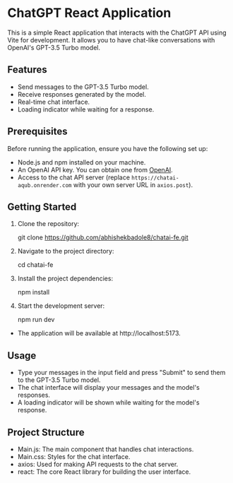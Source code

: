# ChatGPT React Application

This is a simple React application that interacts with the ChatGPT API using Vite for development. It allows you to have chat-like conversations with OpenAI's GPT-3.5 Turbo model.

## Features

- Send messages to the GPT-3.5 Turbo model.
- Receive responses generated by the model.
- Real-time chat interface.
- Loading indicator while waiting for a response.

## Prerequisites

Before running the application, ensure you have the following set up:

- Node.js and npm installed on your machine.
- An OpenAI API key. You can obtain one from [OpenAI](https://beta.openai.com/signup/).
- Access to the chat API server (replace `https://chatai-aqub.onrender.com` with your own server URL in `axios.post`).

## Getting Started

1. Clone the repository:

   git clone <https://github.com/abhishekbadole8/chatai-fe.git>

2. Navigate to the project directory:

   cd chatai-fe

3. Install the project dependencies:

   npm install

4. Start the development server:

   npm run dev

- The application will be available at http://localhost:5173.

## Usage

- Type your messages in the input field and press "Submit" to send them to the GPT-3.5 Turbo model.
- The chat interface will display your messages and the model's responses.
- A loading indicator will be shown while waiting for the model's response.

## Project Structure

- Main.js: The main component that handles chat interactions.
- Main.css: Styles for the chat interface.
- axios: Used for making API requests to the chat server.
- react: The core React library for building the user interface.